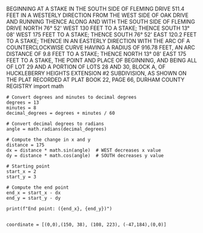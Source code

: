 BEGINNING AT A STAKE IN THE SOUTH SIDE OF FLEMING DRIVE 511.4 FEET IN A WESTERLY DIRECTION FROM THE WEST SIDE OF OAK DRIVE AND RUNNING THENCE ALONG AND WITH THE SOUTH SIDE OF FLEMING DRIVE NORTH 76° 52' WEST 130 FEET TO A STAKE; THENCE SOUTH 13° 08' WEST 175 FEET TO A STAKE; THENCE SOUTH 76° 52' EAST 120.2 FEET TO A STAKE; THENCE IN AN EASTERLY DIRECTION WITH THE ARC OF A COUNTERCLOCKWISE CURVE HAVING A RADIUS OF 916.78 FEET, AN ARC DISTANCE OF 9.8 FEET TO A STAKE; THENCE NORTH 13° 08' EAST 175 FEET TO A STAKE, THE POINT AND PLACE OF BEGINNING, AND BEING ALL OF LOT 29 AND A PORTION OF LOTS 28 AND 30, BLOCK A, OF HUCKLEBERRY HEIGHTS EXTENSION #2 SUBDIVISION, AS SHOWN ON THE PLAT RECORDED AT PLAT BOOK 22, PAGE 66, DURHAM COUNTY REGISTRY
import math

    # Convert degrees and minutes to decimal degrees
    degrees = 13
    minutes = 8
    decimal_degrees = degrees + minutes / 60
    
    # Convert decimal degrees to radians
    angle = math.radians(decimal_degrees)
    
    # Compute the change in x and y
    distance = 175
    dx = distance * math.sin(angle)  # WEST decreases x value
    dy = distance * math.cos(angle)  # SOUTH decreases y value
    
    # Starting point
    start_x = 2
    start_y = 3
    
    # Compute the end point
    end_x = start_x - dx
    end_y = start_y - dy
    
    print(f"End point: ({end_x}, {end_y})")


    coordinate = [(0,0),(150, 38), (108, 223), (-47,184),(0,0)]

